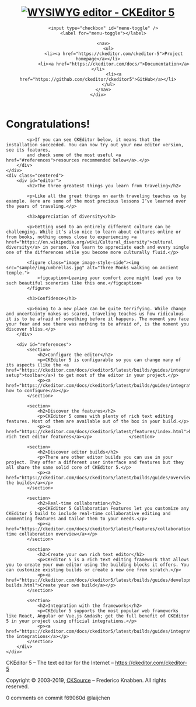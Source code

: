 <!DOCTYPE html>
<!--
Copyright (c) 2003-2019, CKSource - Frederico Knabben. All rights reserved.
For licensing, see LICENSE.md or https://ckeditor.com/legal/ckeditor-oss-license
-->
<html lang="en">
<head>
	<meta charset="utf-8">
	<meta name="viewport" content="width=device-width, initial-scale=1.0, maximum-scale=1.0" />
	<link type="text/css" href="sample/css/sample.css" rel="stylesheet" media="screen" />
	<title>CKEditor 5 – classic editor build sample</title>
</head>
<body>

<header>
	<div class="centered">
		<h1><a href="https://ckeditor.com/ckeditor-5"><img src="sample/img/logo.svg" alt="WYSIWYG editor - CKEditor 5" /></a></h1>

		<input type="checkbox" id="menu-toggle" />
		<label for="menu-toggle"></label>

		<nav>
			<ul>
				<li><a href="https://ckeditor.com/ckeditor-5">Project homepage</a></li>
				<li><a href="https://ckeditor.com/docs/">Documentation</a></li>
				<li><a href="https://github.com/ckeditor/ckeditor5">GitHub</a></li>
			</ul>
		</nav>
	</div>
</header>

<main>
	<div class="message">
		<div class="centered">
			<h1>Congratulations!</h1>

			<p>If you can see CKEditor below, it means that the installation succeeded. You can now try out your new editor version, see its features,
			and check some of the most useful <a href="#references">resources recommended below</a>.</p>
		</div>
	</div>
	<div class="centered">
		<div id="editor">
			<h2>The three greatest things you learn from traveling</h2>

			<p>Like all the great things on earth traveling teaches us by example. Here are some of the most precious lessons I’ve learned over the years of traveling.</p>

			<h3>Appreciation of diversity</h3>

			<p>Getting used to an entirely different culture can be challenging. While it’s also nice to learn about cultures online or from books, nothing comes close to experiencing <a href="https://en.wikipedia.org/wiki/Cultural_diversity">cultural diversity</a> in person. You learn to appreciate each and every single one of the differences while you become more culturally fluid.</p>

			<figure class="image image-style-side"><img src="sample/img/umbrellas.jpg" alt="Three Monks walking on ancient temple.">
				<figcaption>Leaving your comfort zone might lead you to such beautiful sceneries like this one.</figcaption>
			</figure>

			<h3>Confidence</h3>

			<p>Going to a new place can be quite terrifying. While change and uncertainty makes us scared, traveling teaches us how ridiculous it is to be afraid of something before it happens. The moment you face your fear and see there was nothing to be afraid of, is the moment you discover bliss.</p>
		</div>

		<div id="references">
			<section>
				<h2>Configure the editor</h2>
				<p>CKEditor 5 is configurable so you can change many of its aspects (like the <a href="https://ckeditor.com/docs/ckeditor5/latest/builds/guides/integration/configuration.html#toolbar-setup">toolbar</a>) to get most of the editor in your project.</p>
				<p><a href="https://ckeditor.com/docs/ckeditor5/latest/builds/guides/integration/configuration.html">Learn how to configure</a></p>
			</section>

			<section>
				<h2>Discover the features</h2>
				<p>CKEditor 5 comes with plenty of rich text editing features. Most of them are available out of the box in your build.</p>
				<p><a href="https://ckeditor.com/docs/ckeditor5/latest/features/index.html">Discover rich text editor features</a></p>				</section>

			<section>
				<h2>Discover editor builds</h2>
				<p>There are other editor builds you can use in your project. They offer a different user interface and features but they all share the same solid core of CKEditor 5.</p>
				<p><a href="https://ckeditor.com/docs/ckeditor5/latest/builds/guides/overview.html">Discover the builds</a></p>
			</section>

			<section>
				<h2>Real-time collaboration</h2>
				<p>CKEditor 5 Collaboration Features let you customize any CKEditor 5 build to include real-time collaborative editing and commenting features and tailor them to your needs.</p>
				<p><a href="https://ckeditor.com/docs/ckeditor5/latest/features/collaboration/collaboration.html">Real-time collaboration overview</a></p>
			</section>

			<section>
				<h2>Create your own rich text editor</h2>
				<p>CKEditor 5 is a rich text editing framework that allows you to create your own editor using the building blocks it offers. You can customize existing builds or create a new one from scratch.</p>
				<p><a href="https://ckeditor.com/docs/ckeditor5/latest/builds/guides/development/custom-builds.html">Create your own build</a></p>
			</section>

			<section>
				<h2>Integration with the frameworks</h2>
				<p>CKEditor 5 supports the most popular web frameworks like React, Angular or Vue.js &mdash; get the full benefit of CKEditor 5 in your project using official integrations.</p>
				<p><a href="https://ckeditor.com/docs/ckeditor5/latest/builds/guides/integration/frameworks/overview.html">Browse the integrations</a></p>
			</section>	
		</div>
	</div>
</main>

<footer>
	<div>
		<p>CKEditor 5 – The text editor for the Internet – <a href="https://ckeditor.com/ckeditor-5">https://ckeditor.com/ckeditor-5</a></p>
		<p>Copyright © 2003-2019, <a href="https://cksource.com/">CKSource</a> – Frederico Knabben. All rights reserved.</p>
	</div>
</footer>

<script src="ckeditor.js"></script>

<script>
	ClassicEditor
		.create( document.querySelector( '#editor' ), {
			// toolbar: [ 'heading', '|', 'bold', 'italic', 'link' ]
		} )
		.then( editor => {
			window.editor = editor;
		} )
		.catch( err => {
			console.error( err.stack );
		} );
</script>

</body>
</html>
0 comments on commit f69060d
@laijchen
 
